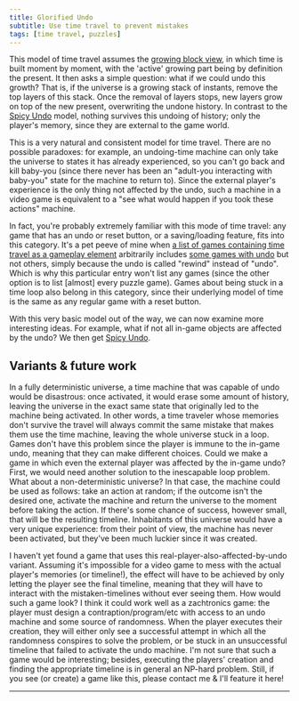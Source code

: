 ```yaml
---
title: Glorified Undo
subtitle: Use time travel to prevent mistakes
tags: [time travel, puzzles]
---
```


This model of time travel assumes the [growing block view](https://en.wikipedia.org/wiki/Growing_block_universe), in which time
is built moment by moment, with the 'active' growing part being by definition the present. It then asks a simple question: what
if we could undo this growth? That is, if the universe is a growing stack of instants, remove the top layers of this stack. Once
the removal of layers stops, new layers grow on top of the new present, overwriting the undone history. In contrast to the
[Spicy Undo](/time-genres/spicy-undo) model, nothing survives this undoing of history; only the player's memory, since they are external
to the game world.

This is a very natural and consistent model for time travel. There are no possible paradoxes: for example, an undoing-time machine can only
take the universe to states it has already experienced, so you can't go back and kill baby-you (since there never has been an
"adult-you interacting with baby-you" state for the machine to return to). Since the external player's experience is the only
thing not affected by the undo, such a machine in a video game is equivalent to a "see what would happen if you took these actions" machine.

In fact, you're probably extremely familiar with this mode of time travel: any game that has an undo or reset button, or a saving/loading
feature, fits into this category. It's a pet peeve of mine when [a list of games containing time travel as a gameplay element](https://en.wikipedia.org/wiki/List_of_games_containing_time_travel#Time_travel_as_a_gameplay_element)
arbitrarily includes [some games with undo](https://en.wikipedia.org/wiki/List_of_games_containing_time_travel#:~:text=Historia%20Crux%20system.-,Forza%20Motorsport%203,-2009)
but not others, simply because the undo is called "rewind" instead of "undo". Which is why this particular entry won't list any games
(since the other option is to list [almost] every puzzle game). Games about being stuck in a time loop also belong in this category,
since their underlying model of time is the same as any regular game with a reset button.

With this very basic model out of the way, we can now examine more interesting ideas. For example, what if not all in-game objects
are affected by the undo? We then get [Spicy Undo](/time-genres/spicy-undo).

## Variants & future work

In a fully deterministic universe, a time machine that was capable of undo would be
disastrous: once activated, it would erase some amount of history, leaving the universe in the exact same state that originally led
to the machine being activated. In other words, a time traveler whose memories don't survive the travel will always commit the same
mistake that makes them use the time machine, leaving the whole universe stuck in a loop. Games don't have this problem since
the player is immune to the in-game undo, meaning that they can make different choices. Could we make a game in which even the
external player was affected by the in-game undo? First, we would need another solution to the inescapable loop problem. What about a non-deterministic universe?
In that case, the machine could be used as follows: take an action at random; if the outcome isn't the desired one, activate the
machine and return the universe to the moment before taking the action. If there's some chance of success, however small, that will be
the resulting timeline. Inhabitants of this universe would have a very unique experience: from their point of view, the machine has
never been activated, but they've been much luckier since it was created.

I haven't yet found a game that uses this real-player-also-affected-by-undo variant. Assuming it's impossible for a video game to mess with the actual
player's memories (or timeline!), the effect will have to be achieved by only letting the player see the final timeline, meaning that they will have to interact
with the mistaken-timelines without ever seeing them. How would such a game look? I think it could work well as a zachtronics game:
the player must design a contraption/program/etc with access to an undo machine and some source of randomness.
When the player executes their creation, they will either only see a
successful attempt in which all the randomness conspires to solve the problem, or be stuck in an unsuccessful timeline that failed to activate the undo machine.
I'm not sure that such a game would be interesting; besides, executing the players' creation and finding the appropriate timeline is in general an NP-hard problem.
Still, if you see (or create) a game like this, please contact me & I'll feature it here!

-----